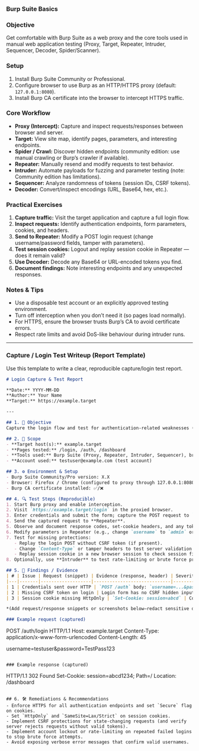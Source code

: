 ### Burp Suite Basics

### Objective

Get comfortable with Burp Suite as a web proxy and the core tools used in manual web application testing (Proxy, Target, Repeater, Intruder, Sequencer, Decoder, Spider/Scanner).

### Setup

1. Install Burp Suite Community or Professional.
2. Configure browser to use Burp as an HTTP/HTTPS proxy (default: `127.0.0.1:8080`).
3. Install Burp CA certificate into the browser to intercept HTTPS traffic.

### Core Workflow

* **Proxy (Intercept):** Capture and inspect requests/responses between browser and server.
* **Target:** View site map, identify pages, parameters, and interesting endpoints.
* **Spider / Crawl:** Discover hidden endpoints (community edition: use manual crawling or Burp’s crawler if available).
* **Repeater:** Manually resend and modify requests to test behavior.
* **Intruder:** Automate payloads for fuzzing and parameter testing (note: Community edition has limitations).
* **Sequencer:** Analyze randomness of tokens (session IDs, CSRF tokens).
* **Decoder:** Convert/inspect encodings (URL, Base64, hex, etc.).

### Practical Exercises 

1. **Capture traffic:** Visit the target application and capture a full login flow.
2. **Inspect requests:** Identify authentication endpoints, form parameters, cookies, and headers.
3. **Send to Repeater:** Modify a POST login request (change username/password fields, tamper with parameters).
4. **Test session cookies:** Logout and replay session cookie in Repeater — does it remain valid?
5. **Use Decoder:** Decode any Base64 or URL-encoded tokens you find.
6. **Document findings:** Note interesting endpoints and any unexpected responses.

### Notes & Tips

* Use a disposable test account or an explicitly approved testing environment.
* Turn off interception when you don’t need it (so pages load normally).
* For HTTPS, ensure the browser trusts Burp’s CA to avoid certificate errors.
* Respect rate limits and avoid DoS-like behaviour during intruder runs.

---

### Capture / Login Test Writeup (Report Template)

Use this template to write a clear, reproducible capture/login test report.

```markdown
# Login Capture & Test Report

**Date:** YYYY-MM-DD  
**Author:** Your Name  
**Target:** https://example.target

---

## 1. 🎯 Objective
Capture the login flow and test for authentication-related weaknesses (insecure transmission, weak session management, missing protections like CSRF, improper login responses).

## 2. 📌 Scope
- **Target host(s):** example.target
- **Pages tested:** /login, /auth, /dashboard
- **Tools used:** Burp Suite (Proxy, Repeater, Intruder, Sequencer), browser (with Burp CA), curl (optional)
- **Account used:** testuser@example.com (test account)

## 3. ⚙️ Environment & Setup
- Burp Suite Community/Pro version: X.X  
- Browser: Firefox / Chrome (configured to proxy through 127.0.0.1:8080)  
- Burp CA certificate installed: ✅/❌  

## 4. 🔍 Test Steps (Reproducible)
1. Start Burp proxy and enable interception.  
2. Visit `https://example.target/login` in the proxied browser.  
3. Enter credentials and submit the form; capture the POST request to `/auth/login`.  
4. Send the captured request to **Repeater**.  
5. Observe and document response codes, set-cookie headers, and any tokens returned.  
6. Modify parameters in Repeater (e.g., change `username` to `admin` or tamper hidden fields) and observe behavior.  
7. Test for missing protections:  
   - Replay the login POST without CSRF token (if present).  
   - Change `Content-Type` or tamper headers to test server validation.  
   - Replay session cookie in a new browser session to check session fixation.  
8. Optionally, use **Intruder** to test rate-limiting or brute force protections (be cautious and allowed).

## 5. 🧾 Findings / Evidence
| # | Issue | Request (snippet) | Evidence (response, header) | Severity | Recommendation |
|---|-------|-------------------|-----------------------------|----------|----------------|
| 1 | Credentials sent over HTTP | `POST /auth` body: `username=...&password=...` | Response shows `Set-Cookie: session=abcd; Path=/` | High | Enforce HTTPS, set Secure flag on cookies |
| 2 | Missing CSRF token on login | Login form has no CSRF hidden input | Replayed POST accepted without token | Medium | Implement CSRF tokens and verify server-side |
| 3 | Session cookie missing HttpOnly | `Set-Cookie: session=abcd` | Cookie accessible by JS (document.cookie) | High | Add `HttpOnly; Secure; SameSite` attributes |

*(Add request/response snippets or screenshots below—redact sensitive data if needed)*

### Example request (captured)
```

POST /auth/login HTTP/1.1
Host: example.target
Content-Type: application/x-www-form-urlencoded
Content-Length: 45

username=testuser\&password=TestPass123

```

### Example response (captured)
```

HTTP/1.1 302 Found
Set-Cookie: session=abcd1234; Path=/
Location: /dashboard

```

## 6. 🛠️ Remediations & Recommendations
- Enforce HTTPS for all authentication endpoints and set `Secure` flag on cookies.  
- Set `HttpOnly` and `SameSite=Lax/Strict` on session cookies.  
- Implement CSRF protections for state-changing requests (and verify server rejects requests without valid tokens).  
- Implement account lockout or rate-limiting on repeated failed logins to stop brute force attempts.  
- Avoid exposing verbose error messages that confirm valid usernames.



